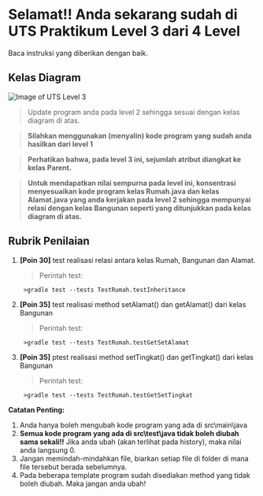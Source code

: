 # Selamat!! Anda sekarang sudah di UTS Praktikum Level 3 dari 4 Level
Baca instruksi yang diberikan dengan baik.


## Kelas Diagram
![Image of UTS Level 3](http://api.puro.del.ac.id/v1/file/7e4ec673247e1cdf9090657c10b80aef)
>Update program anda pada level 2 sehingga sesuai dengan  kelas diagram di atas. 

>**Silahkan menggunakan (menyalin) kode program yang sudah anda hasilkan dari level 1**

>**Perhatikan bahwa, pada level 3 ini, sejumlah atribut diangkat ke kelas Parent.**

>**Untuk mendapatkan nilai sempurna pada level ini, konsentrasi menyesuaikan kode program kelas Rumah.java dan kelas Alamat.java yang anda kerjakan pada level 2 sehingga mempunyai relasi dengan kelas Bangunan seperti yang ditunjukkan pada kelas diagram di atas.**

## Rubrik Penilaian 
1. **[Poin 30]** test realisasi relasi antara kelas Rumah, Bangunan dan Alamat.
	
	
	> Perintah test: 
	
	
		>gradle test --tests TestRumah.testInheritance

2. **[Poin 35]** test realisasi method setAlamat() dan getAlamat() dari kelas Bangunan

	
	> Perintah test: 
	
	
		>gradle test --tests TestRumah.testGetSetAlamat

3. **[Poin 35]** ptest realisasi method setTingkat() dan getTingkat() dari kelas Bangunan

	
	> Perintah test: 
	
	
		>gradle test --tests TestRumah.testGetSetTingkat


**Catatan Penting:**
1. Anda hanya boleh mengubah kode program yang ada di src\main\java
1. **Semua kode program yang ada di src\test\java  tidak boleh diubah sama sekali!!** Jika anda ubah (akan terlihat pada history), maka nilai anda langsung 0.
1. Jangan memindah-mindahkan file, biarkan setiap file di folder di mana file tersebut berada sebelumnya.
1. Pada beberapa template program sudah disediakan method yang tidak boleh diubah. Maka jangan anda ubah!
